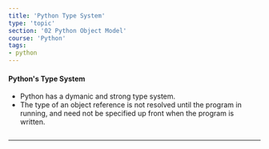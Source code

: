 ```yaml
---
title: 'Python Type System'
type: 'topic'
section: '02 Python Object Model'
course: 'Python'
tags:
- python
---
```

#### Python's Type System
- Python has a dymanic and strong type system.
- The type of an object reference is not resolved until the program in running, and need not be specified up front when the program is written.

```

```



---